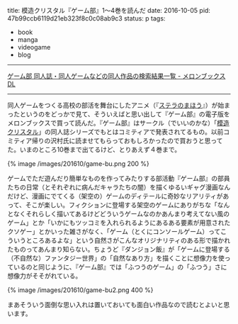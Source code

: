title: 模造クリスタル『ゲーム部』1〜4巻を読んだ
date: 2016-10-05
pid: 47b99ccb6119d21eb323f8c0c08ab9c3
status: p
tags:
- book
- manga
- videogame
- blog
---

[ゲーム部 同人誌・同人ゲームなどの同人作品の検索結果一覧 - メロンブックス DL][1]

---- 

同人ゲームをつくる高校の部活を舞台にしたアニメ（『[ステラのまほう][2]』）が始まったというのをどっかで見て、そういえばと思い出して『ゲーム部』の電子版をメロンブックスで買って読んだ。『ゲーム部』はサークル（でいいのかな）「[模造クリスタル][3]」の同人誌シリーズでもとはコミティアで発表されてるもの。以前コミティア帰りの沢村氏に読ませてもらっておもしろかったので買おうと思ってた。いまのところ10巻まで出てるけど、とりあえず４巻まで。

{% image /images/201610/game-bu.png 200 %}

ゲームでただ遊んだり簡単なものを作ってみたりする部活動『ゲーム部』の部員たちの日常（とそれぞれに病んだキャラたちの闇）を描くゆるいギャグ漫画なんだけど、漫画にでてくる（架空の）ゲームのディテールに奇妙なリアリティがあって、そこが楽しい。フィクションに登場する架空のゲームにありがちな「なんとなくそれらしく描いてあるけどどういうゲームなのかあんまり考えてない風のゲーム」とか「いかにもツッコミを入れられるようにあるある要素が用意されたクソゲー」とかいった雑さがなく、「ゲーム（とくにコンソールゲーム）ってこういうところあるよな」という自然さがこんなオリジナリティのある形で描かれたものってあんまり知らない。ちょうど『ダンジョン飯』が「ゲームに登場する（不自然な）ファンタジー世界」の「自然なあり方」を描くことに想像力を使っているのと同じように、『ゲーム部』では「ふつうのゲーム」の「ふつう」さに想像力がそそがれている。

{% image /images/201610/game-bu2.png 400 %}

まあそういう面倒な思い入れは置いておいても面白い作品なので読むとよいと思います。

[1]:	http://www.melonbooks.com/index.php?main_page=search&query=%E3%82%B2%E3%83%BC%E3%83%A0%E9%83%A8&tab=keyword&page=1%0A
[2]:	http://www.dokidokivisual.com/magic%5C_of%5C_stella/
[3]:	http://www.mozocry.com/